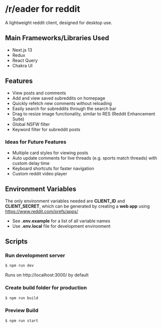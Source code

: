 # /r/eader for reddit

A lightweight reddit client, designed for desktop use.

## Main Frameworks/Libraries Used

- Next.js 13
- Redux
- React Query
- Chakra UI

## Features

- View posts and comments
- Add and view saved subreddits on homepage 
- Quickly refetch new comments without reloading
- Easily search for subreddits through the search bar
- Drag to resize image functionality, similar to RES (Reddit Enhancement Suite)
- Global NSFW filter
- Keyword filter for subreddit posts

### Ideas for Future Features

- Multiple card styles for viewing posts
- Auto update comments for live threads (e.g. sports match threads) with custom delay time
- Keyboard shortcuts for faster navigation
- Custom reddit video player


## Environment Variables

The only environment variables needed are **CLIENT_ID** and **CLIENT_SECRET**, which can be generated by creating a **web app** using https://www.reddit.com/prefs/apps/

- See **.env.example** for a list of all variable names
- Use **.env.local** file for development environment

## Scripts

### Run development server

```sh
$ npm run dev
```
Runs on http://localhost:3000/ by default

### Create build folder for production

```sh
$ npm run build
```
### Preview Build

```sh
$ npm run start
```